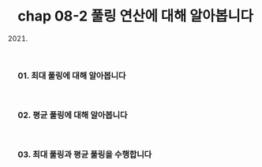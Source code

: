 # chap 08-2 풀링 연산에 대해 알아봅니다

2021.

<br>

### 01. 최대 풀링에 대해 알아봅니다

<br>

### 02. 평균 풀링에 대해 알아봅니다

<br>

### 03. 최대 풀링과 평균 풀링을 수행합니다

